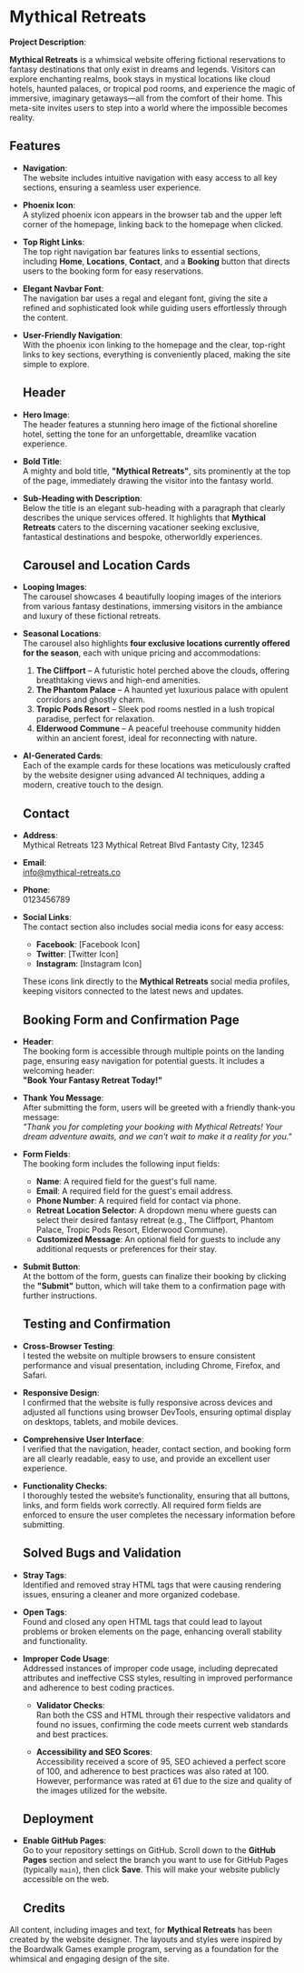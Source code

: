 # **Mythical Retreats**

**Project Description**:  

**Mythical Retreats** is a whimsical website offering fictional reservations to fantasy destinations that only exist in dreams and legends. Visitors can explore enchanting realms, book stays in mystical locations like cloud hotels, haunted palaces, or tropical pod rooms, and experience the magic of immersive, imaginary getaways—all from the comfort of their home. This meta-site invites users to step into a world where the impossible becomes reality.

## Features

- **Navigation**:  
  The website includes intuitive navigation with easy access to all key sections, ensuring a seamless user experience.

- **Phoenix Icon**:  
  A stylized phoenix icon appears in the browser tab and the upper left corner of the homepage, linking back to the homepage when clicked.

- **Top Right Links**:  
  The top right navigation bar features links to essential sections, including **Home**, **Locations**, **Contact**, and a **Booking** button that directs users to the booking form for easy reservations.

- **Elegant Navbar Font**:  
  The navigation bar uses a regal and elegant font, giving the site a refined and sophisticated look while guiding users effortlessly through the content.

- **User-Friendly Navigation**:  
  With the phoenix icon linking to the homepage and the clear, top-right links to key sections, everything is conveniently placed, making the site simple to explore.

  ## Header

- **Hero Image**:  
  The header features a stunning hero image of the fictional shoreline hotel, setting the tone for an unforgettable, dreamlike vacation experience.

- **Bold Title**:  
  A mighty and bold title, **"Mythical Retreats"**, sits prominently at the top of the page, immediately drawing the visitor into the fantasy world.

- **Sub-Heading with Description**:  
  Below the title is an elegant sub-heading with a paragraph that clearly describes the unique services offered. It highlights that **Mythical Retreats** caters to the discerning vacationer seeking exclusive, fantastical destinations and bespoke, otherworldly experiences.

  ## Carousel and Location Cards

- **Looping Images**:  
  The carousel showcases 4 beautifully looping images of the interiors from various fantasy destinations, immersing visitors in the ambiance and luxury of these fictional retreats.

- **Seasonal Locations**:  
  The carousel also highlights **four exclusive locations currently offered for the season**, each with unique pricing and accommodations:
  1. **The Cliffport** – A futuristic hotel perched above the clouds, offering breathtaking views and high-end amenities.
  2. **The Phantom Palace** – A haunted yet luxurious palace with opulent corridors and ghostly charm.
  3. **Tropic Pods Resort** – Sleek pod rooms nestled in a lush tropical paradise, perfect for relaxation.
  4. **Elderwood Commune** – A peaceful treehouse community hidden within an ancient forest, ideal for reconnecting with nature.

- **AI-Generated Cards**:  
  Each of the example cards for these locations was meticulously crafted by the website designer using advanced AI techniques, adding a modern, creative touch to the design.

  ## Contact

- **Address**:  
  Mythical Retreats
123 Mythical Retreat Blvd
Fantasty City, 12345

- **Email**:  
   info@mythical-retreats.co

- **Phone**:  
  0123456789

- **Social Links**:  
  The contact section also includes social media icons for easy access:
  - **Facebook**: [Facebook Icon]
  - **Twitter**: [Twitter Icon]
  - **Instagram**: [Instagram Icon]
  
  These icons link directly to the **Mythical Retreats** social media profiles, keeping visitors connected to the latest news and updates.

  ## Booking Form and Confirmation Page

- **Header**:  
  The booking form is accessible through multiple points on the landing page, ensuring easy navigation for potential guests. It includes a welcoming header:  
  **"Book Your Fantasy Retreat Today!"**

- **Thank You Message**:  
  After submitting the form, users will be greeted with a friendly thank-you message:  
  _"Thank you for completing your booking with Mythical Retreats! Your dream adventure awaits, and we can't wait to make it a reality for you."_

- **Form Fields**:  
  The booking form includes the following input fields:
  - **Name**: A required field for the guest's full name.
  - **Email**: A required field for the guest's email address.
  - **Phone Number**: A required field for contact via phone.
  - **Retreat Location Selector**: A dropdown menu where guests can select their desired fantasy retreat (e.g., The Cliffport, Phantom Palace, Tropic Pods Resort, Elderwood Commune).
  - **Customized Message**: An optional field for guests to include any additional requests or preferences for their stay.

- **Submit Button**:  
  At the bottom of the form, guests can finalize their booking by clicking the **"Submit"** button, which will take them to a confirmation page with further instructions.

  ## Testing and Confirmation

- **Cross-Browser Testing**:  
  I tested the website on multiple browsers to ensure consistent performance and visual presentation, including Chrome, Firefox, and Safari.

- **Responsive Design**:  
  I confirmed that the website is fully responsive across devices and adjusted all functions using browser DevTools, ensuring optimal display on desktops, tablets, and mobile devices.

- **Comprehensive User Interface**:  
  I verified that the navigation, header, contact section, and booking form are all clearly readable, easy to use, and provide an excellent user experience.

- **Functionality Checks**:  
  I thoroughly tested the website’s functionality, ensuring that all buttons, links, and form fields work correctly. All required form fields are enforced to ensure the user completes the necessary information before submitting.

  ## Solved Bugs and Validation

- **Stray Tags**:  
  Identified and removed stray HTML tags that were causing rendering issues, ensuring a cleaner and more organized codebase.

- **Open Tags**:  
  Found and closed any open HTML tags that could lead to layout problems or broken elements on the page, enhancing overall stability and functionality.

- **Improper Code Usage**:  
  Addressed instances of improper code usage, including deprecated attributes and ineffective CSS styles, resulting in improved performance and adherence to best coding practices.

  - **Validator Checks**:  
  Ran both the CSS and HTML through their respective validators and found no issues, confirming the code meets current web standards and best practices.

  - **Accessibility and SEO Scores**:  
  Accessibility received a score of 95, SEO achieved a perfect score of 100, and adherence to best practices was also rated at 100. However, performance was rated at 61 due to the size and quality of the images utilized for the website.

  ## Deployment

- **Enable GitHub Pages**:  
  Go to your repository settings on GitHub. Scroll down to the **GitHub Pages** section and select the branch you want to use for GitHub Pages (typically `main`), then click **Save**. This will make your website publicly accessible on the web.

  ## Credits

All content, including images and text, for **Mythical Retreats** has been created by the website designer. The layouts and styles were inspired by the Boardwalk Games example program, serving as a foundation for the whimsical and engaging design of the site.